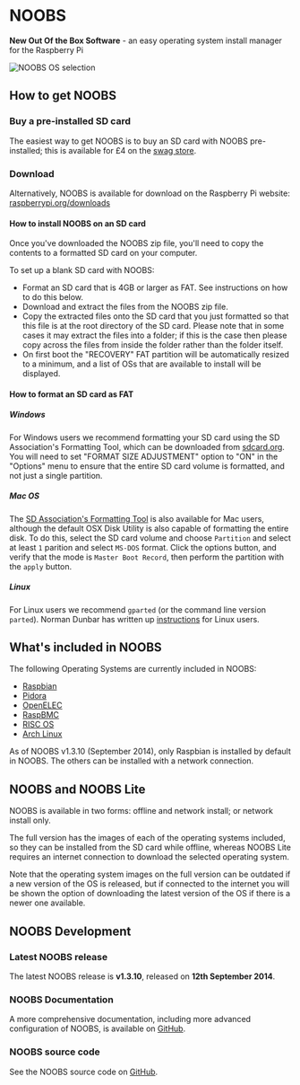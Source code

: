 # NOOBS

**New Out Of the Box Software** - an easy operating system install manager for the Raspberry Pi

![NOOBS OS selection](images/noobs.png)

## How to get NOOBS

### Buy a pre-installed SD card

The easiest way to get NOOBS is to buy an SD card with NOOBS pre-installed; this is available for £4 on the [swag store](http://swag.raspberrypi.org/collections/frontpage/products/noobs-8gb-sd-card).

### Download

Alternatively, NOOBS is available for download on the Raspberry Pi website: [raspberrypi.org/downloads](http://www.raspberrypi.org/downloads)

#### How to install NOOBS on an SD card

Once you've downloaded the NOOBS zip file, you'll need to copy the contents to a formatted SD card on your computer.

To set up a blank SD card with NOOBS:

- Format an SD card that is 4GB or larger as FAT. See instructions on how to do this below.
- Download and extract the files from the NOOBS zip file.
- Copy the extracted files onto the SD card that you just formatted so that this file is at the root directory of the SD card. Please note that in some cases it may extract the files into a folder; if this is the case then please copy across the files from inside the folder rather than the folder itself.
- On first boot the "RECOVERY" FAT partition will be automatically resized to a minimum, and a list of OSs that are available to install will be displayed.

#### How to format an SD card as FAT

##### Windows

For Windows users we recommend formatting your SD card using the SD Association's Formatting Tool, which can be downloaded from [sdcard.org](https://www.sdcard.org/downloads/formatter_4/). You will need to set "FORMAT SIZE ADJUSTMENT" option to "ON" in the "Options" menu to ensure that the entire SD card volume is formatted, and not just a single partition.

##### Mac OS

The [SD Association's Formatting Tool](https://www.sdcard.org/downloads/formatter_4/) is also available for Mac users, although the default OSX Disk Utility is also capable of formatting the entire disk. To do this, select the SD card volume and choose `Partition` and select at least `1` parition and select `MS-DOS` format. Click the options button, and verify that the mode is `Master Boot Record`, then perform the partition with the `apply` button.

##### Linux

For Linux users we recommend `gparted` (or the command line version `parted`). Norman Dunbar has written up [instructions](http://qdosmsq.dunbar-it.co.uk/blog/2013/06/noobs-for-raspberry-pi/) for Linux users.

## What's included in NOOBS

The following Operating Systems are currently included in NOOBS:

- [Raspbian](http://raspbian.org/)
- [Pidora](http://pidora.ca/)
- [OpenELEC](http://wiki.openelec.tv/index.php?title=Raspberry_Pi_FAQ)
- [RaspBMC](http://www.raspbmc.com/)
- [RISC OS](https://www.riscosopen.org/wiki/documentation/show/Welcome%20to%20RISC%20OS%20Pi)
- [Arch Linux](http://archlinuxarm.org/platforms/armv6/raspberry-pi)

As of NOOBS v1.3.10 (September 2014), only Raspbian is installed by default in NOOBS. The others can be installed with a network connection.

## NOOBS and NOOBS Lite

NOOBS is available in two forms: offline and network install; or network install only.

The full version has the images of each of the operating systems included, so they can be installed from the SD card while offline, whereas NOOBS Lite requires an internet connection to download the selected operating system.

Note that the operating system images on the full version can be outdated if a new version of the OS is released, but if connected to the internet you will be shown the option of downloading the latest version of the OS if there is a newer one available.

## NOOBS Development

### Latest NOOBS release

The latest NOOBS release is **v1.3.10**, released on **12th September 2014**.

### NOOBS Documentation

A more comprehensive documentation, including more advanced configuration of NOOBS, is available on [GitHub](https://github.com/raspberrypi/noobs/blob/master/README.md).

### NOOBS source code

See the NOOBS source code on [GitHub](https://github.com/raspberrypi/noobs).
